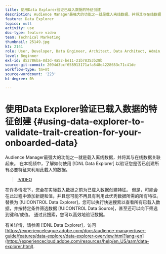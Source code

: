 ```yaml
---
title: 使用Data Explorer验证已载入数据的特征创建
description: Audience Manager最强大的功能之一就是载入离线数据，并将其与在线数据关联起来。 在本视频中，了解如何使用Data Explorer验证您是否已创建所有必要特征来利用此载入的数据。
feature: Data Explorer
topics: null
activity: use
doc-type: feature video
team: Technical Marketing
thumbnail: 25149.jpg
kt: 2141
role: User, Developer, Data Engineer, Architect, Data Architect, Admin, Leader
level: Beginner
exl-id: d52786ba-8d3d-4a52-be11-21b78353b28b
source-git-commit: 2094d3bcf658913171afa848e4228653c71c41de
workflow-type: tm+mt
source-wordcount: '223'
ht-degree: 0%

---
```


# 使用Data Explorer验证已载入数据的特征创建 {#using-data-explorer-to-validate-trait-creation-for-your-onboarded-data}

Audience Manager最强大的功能之一就是载入离线数据，并将其与在线数据关联起来。 在本视频中，了解如何使用 [!DNL Data Explorer] 以验证您是否已创建所有必要特征来利用此载入的数据。

>[!VIDEO](https://video.tv.adobe.com/v/25149/?quality=12)

在许多情况下，您会在实际载入数据之前为已载入数据创建特征。 但是，可能会在此过程中添加新键和值，并且您可能不再具有利用此优秀数据所需的所有特征。 替换为 [!UICONTROL Data Explorer]，您可以执行快速搜索以查看所有已载入数据，并按特定条件筛选数据 [!UICONTROL Data Source]，甚至还可以向下筛选到键和/或值。 通过此搜索，您可以高效地验证数据。

有关详情，请参阅 [!DNL Data Explorer]，访问 [https://experienceleague.adobe.com/docs/audience-manager/user-guide/features/data-explorer/data-explorer-overview.html?lang=en](https://experiencecloud.adobe.com/resources/help/en_US/aam/data-explorer.html).
